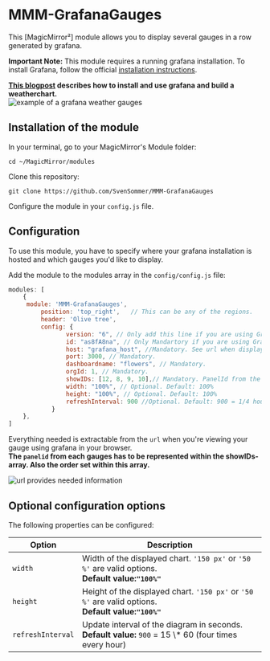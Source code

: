 # MMM-GrafanaGauges
This [MagicMirror²] module allows you to display several gauges in a row generated by grafana.

<b>Important Note:</b> This module requires a running grafana installation. To install Grafana, follow the official [installation instructions](http://docs.grafana.org/installation/).

<b>[This blogpost](http://www.robstechlog.com/2017/06/30/personal-weather-chart-module/) describes how to install and use grafana and build a weatherchart.</b><br>
![example of a grafana weather gauges](https://github.com/SvenSommer/MMM-GrafanaGauges/blob/master/MMM-GrafanaGauges.png?raw=true)

## Installation of the module

In your terminal, go to your MagicMirror's Module folder:
````
cd ~/MagicMirror/modules
````

Clone this repository:
````
git clone https://github.com/SvenSommer/MMM-GrafanaGauges
````

Configure the module in your `config.js` file.

## Configuration

To use this module, you have to specify where your grafana installation is hosted and which gauges you'd like to display.

Add the module to the modules array in the `config/config.js` file:
````javascript
modules: [
	{
	 module: 'MMM-GrafanaGauges',
		 position: 'top_right',   // This can be any of the regions.
         header: 'Olive tree',
		 config: {
		 		version: "6", // Only add this line if you are using Grafana verison 6 or greater
				id: "as8fA8na", // Only Mandartory if you are using Grafana verison 6 or greater found after /d/ in the url
				host: "grafana_host", //Mandatory. See url when displaying within grafana
				port: 3000, // Mandatory.
				dashboardname: "flowers", // Mandatory.
				orgId: 1, // Mandatory.
				showIDs: [12, 8, 9, 10],// Mandatory. PanelId from the url.
				width: "100%", // Optional. Default: 100%
				height: "100%", // Optional. Default: 100%
				refreshInterval: 900 //Optional. Default: 900 = 1/4 hour
			}
	},
]
````

Everything needed is extractable from the <code>url</code> when you're viewing your gauge using grafana in your browser.<br>
<b>The <code>panelid</code> from each gauges has to be represented within the showIDs-array. Also the order set within this array.</b>

![url provides needed information](https://github.com/SvenSommer/MMM-GrafanaGauges/blob/master/url_explainend.png?raw=true)
## Optional configuration options

The following properties can be configured:


<table width="100%">
	<!-- why, markdown... -->
	<thead>
		<tr>
			<th>Option</th>
			<th width="100%">Description</th>
		</tr>
	<thead>
	<tbody>
		<tr>
			<td><code>width</code></td>
			<td>Width of the displayed chart. <code>'150 px'</code> or <code>'50 %'</code> are valid options.	<br><b>Default value:<code>"100%"</code></b></td>
		</tr>
		<tr>
			<td><code>height</code></td>
			<td>Height of the displayed chart. <code>'150 px'</code> or <code>'50 %'</code> are valid options.	<br><b>Default value:<code>"100%"</code></b></td>
		</tr>
			<tr>
			<td><code>refreshInterval</code></td>
			<td>Update interval of the diagram in seconds.
				<br><b>Default value:</b> <code>900</code>  = 15 \* 60 (four times every hour)
			</td>
		</tr>
	</tbody>
</table>
